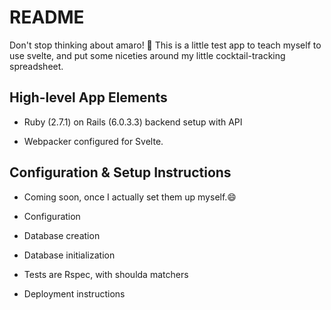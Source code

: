 # README

Don't stop thinking about amaro! 🥃 This is a little test app to teach myself to use svelte, and put some niceties around my little cocktail-tracking spreadsheet.

## High-level App Elements

* Ruby (2.7.1) on Rails (6.0.3.3) backend setup with API

* Webpacker configured for Svelte.

## Configuration & Setup Instructions
* Coming soon, once I actually set them up myself.😄

* Configuration

* Database creation

* Database initialization

* Tests are Rspec, with shoulda matchers

* Deployment instructions
